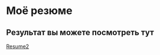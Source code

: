 # Моё резюме
## Результат вы можете посмотреть тут
[Resume2](https://onilanelly.github.io/Resume2/)
